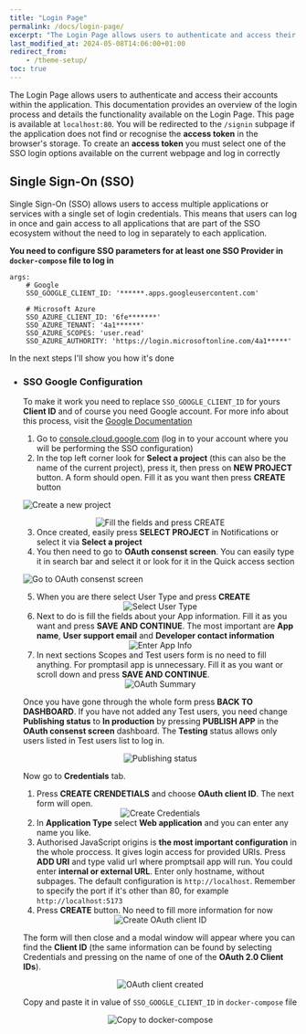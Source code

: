 ```yaml
---
title: "Login Page"
permalink: /docs/login-page/
excerpt: "The Login Page allows users to authenticate and access their accounts within the application"
last_modified_at: 2024-05-08T14:06:00+01:00
redirect_from:
    - /theme-setup/
toc: true
---
```


The Login Page allows users to authenticate and access their accounts within the application. This documentation provides an overview of the login process and details the functionality available on the Login Page.
This page is available at `localhost:80`. You will be redirected to the `/signin` subpage if the application does not find or recognise the **access token** in the browser's storage. To create an **access token** you must select one of the SSO login options available on the current webpage and log in correctly

## Single Sign-On (SSO)

Single Sign-On (SSO) allows users to access multiple applications or services with a single set of login credentials. This means that users can log in once and gain access to all applications that are part of the SSO ecosystem without the need to log in separately to each application.

**You need to configure SSO parameters for at least one SSO Provider in `docker-compose` file to log in**

```
args:
    # Google
    SSO_GOOGLE_CLIENT_ID: '******.apps.googleusercontent.com'

    # Microsoft Azure
    SSO_AZURE_CLIENT_ID: '6fe*******'
    SSO_AZURE_TENANT: '4a1******'
    SSO_AZURE_SCOPES: 'user.read'
    SSO_AZURE_AUTHORITY: 'https://login.microsoftonline.com/4a1*****'
```

In the next steps I'll show you how it's done

-   ### SSO Google Configuration

    To make it work you need to replace `SSO_GOOGLE_CLIENT_ID` for yours **Client ID** and of course you need Google account. For more info about this process, visit the [Google Documentation](https://support.google.com/cloud/answer/6158849?hl=en&authuser=1&ref_topic=3473162&sjid=17476898588436060043-EU)

    1.  Go to [console.cloud.google.com](https://console.cloud.google.com/) (log in to your account where you will be performing the SSO configuration)
    2.  In the top left corner look for **Select a project** (this can also be the name of the current project), press it, then press on **NEW PROJECT** button. A form should open. Fill it as you want then press **CREATE** button

    ![Create a new project](../assets/images/google-SSO-1.png)
    <div style="text-align:center">
    <img src="../assets/images/google-SSO-2.png" alt='Fill the fields and press CREATE'/>
    </div>

    3.  Once created, easily press **SELECT PROJECT** in Notifications or select it via **Select a project**
    4.  You then need to go to **OAuth consenst screen**. You can easily type it in search bar and select it or look for it in the Quick access section

    ![Go to OAuth consenst screen](../assets/images/google-SSO-3.png)

    5.  When you are there select User Type and press **CREATE**

    <div style="text-align:center">
    <img src="../assets/images/google-SSO-4.png" alt='Select User Type'/>
    </div>

    6.  Next to do is fill the fields about your App information. Fill it as you want and press **SAVE AND CONTINUE**. The most important are **App name**, **User support email** and **Developer contact information**

    <div style="text-align:center">
    <img src="../assets/images/google-SSO-5.png" alt='Enter App Info'/>
    </div>

    7.  In next sections Scopes and Test users form is no need to fill anything. For promptasil app is unnecessary. Fill it as you want or scroll down and press **SAVE AND CONTINUE**.

    <div style="text-align:center">
    <img src="../assets/images/google-SSO-6.png" alt='OAuth Summary'/>
    </div>

    Once you have gone through the whole form press **BACK TO DASHBOARD**. If you have not added any Test users, you need change **Publishing status** to **In production** by pressing **PUBLISH APP** in the **OAuth consenst screen** dashboard. The **Testing** status allows only users listed in Test users list to log in.

    <div style="text-align:center">
    <img src="../assets/images/google-SSO-7.png" alt='Publishing status'/>
    </div>

    Now go to **Credentials** tab.

    1.  Press **CREATE CRENDETIALS** and choose **OAuth client ID**. The next form will open.

    <div style="text-align:center">
    <img src="../assets/images/google-SSO-8.png" alt='Create Credentials'/>
    </div>

    2.  In **Application Type** select **Web application** and you can enter any name you like.
    3.  Authorised JavaScript origins is **the most important configuration** in the whole proccess. It gives login access for provided URIs. Press **ADD URI** and type valid url where promptsail app will run. You could enter **internal or external URL**. Enter only hostname, without subpages. The default configuration is `http://localhost`. Remember to specify the port if it's other than 80, for example `http://localhost:5173`
    4.  Press **CREATE** button. No need to fill more information for now

    <div style="text-align:center">
    <img src="../assets/images/google-SSO-9.png" alt='Create OAuth client ID'/>
    </div>

    The form will then close and a modal window will appear where you can find the **Client ID** (the same information can be found by selecting Credentials and pressing on the name of one of the **OAuth 2.0 Client IDs**).

    <div style="text-align:center">
    <img src="../assets/images/google-SSO-10.png" alt='OAuth client created'/>
    </div>

    Copy and paste it in value of `SSO_GOOGLE_CLIENT_ID` in `docker-compose` file

    <div style="text-align:center">
    <img src="../assets/images/google-SSO-11.png" alt='Copy to docker-compose'/>
    </div>
